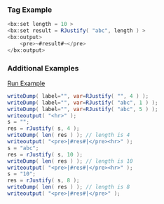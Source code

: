 ### Tag Example

 


```java
<bx:set length = 10 >
<bx:set result = RJustify( "abc", length ) >
<bx:output>
    <pre>~#result#~</pre>
</bx:output>
```


### Additional Examples

<a href="https://try.boxlang.io/?code=eJwrL8osSXUpzS3QUMhJTErNsVVS0lEoSyyyDfIqLS7JTKvUUACJmChoKmhac5UToToxKRkoaEiqBlMkDfmlJQWlJUApm4wiOyWQcLGCLdAd1lxFqSBWEVxzMdhpqPak5mkogNSBzFPQ1wcJpJdkKGQWK5igG19QlGpXowxUrFxjow%2FioFoIchlWOw0NiLfU0IBEWw0NsFtqQbydFgStBFsHAFElmM4%3D" target="_blank">Run Example</a>

```java
writeDump( label="", var=RJustify( "", 4 ) );
writeDump( label="", var=RJustify( "abc", 1 ) );
writeDump( label="", var=RJustify( "abc", 5 ) );
writeoutput( "<hr>" );
s = "";
res = rJustify( s, 4 );
writeDump( len( res ) ); // length is 4
writeoutput( "<pre>|#res#|</pre><hr>" );
s = "abc";
res = rJustify( s, 10 );
writeDump( len( res ) ); // length is 10
writeoutput( "<pre>|#res#|</pre><hr>" );
s = "10";
res = rJustify( s, 8 );
writeDump( len( res ) ); // length is 8
writeoutput( "<pre>|#res#|</pre>" );

```


